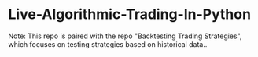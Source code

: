 # Live-Algorithmic-Trading-In-Python
Note: This repo is paired with the repo "Backtesting Trading Strategies", which focuses on testing strategies based on historical data..
